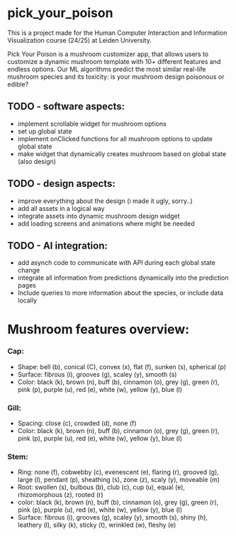 # pick_your_poison

This is a project made for the Human Computer Interaction and Information Visualization course (24/25) at Leiden University.

Pick Your Poison is a mushroom customizer app, that allows users to customize a dynamic mushroom template with 10+ different features and endless options.
Our ML algorithms predict the most similar real-life mushroom species and its toxicity: is your mushroom design poisonous or edible?

## TODO - software aspects:
* implement scrollable widget for mushroom options
* set up global state
* implement onClicked functions for all mushroom options to update global state
* make widget that dynamically creates mushroom based on global state (also design)

## TODO - design aspects:
* improve everything about the design (i made it ugly, sorry..)
* add all assets in a logical way
* integrate assets into dynamic mushroom design widget
* add loading screens and animations where might be needed

## TODO - AI integration:
* add asynch code to communicate with API during each global state change
* integrate all information from predictions dynamically into the prediction pages
* Include queries to more information about the species, or include data locally

# Mushroom features overview:
### Cap:
- Shape: bell (b), conical (C), convex (x), flat (f), sunken (s), spherical (p)
- Surface: fibrous (i), grooves (g), scaley (y), smooth (s)
- Color: black (k), brown (n), buff (b), cinnamon (o), grey (g), green (r), pink (p), purple (u), red (e), white (w), yellow (y), blue (l)

### Gill:
- Spacing: close (c), crowded (d), none (f)
- Color: black (k), brown (n), buff (b), cinnamon (o), grey (g), green (r), pink (p), purple (u), red (e), white (w), yellow (y), blue (l)

### Stem: 
- Ring: none (f), cobwebby (c), evenescent (e), flaring (r), grooved (g), large (l), pendant (p), sheathing (s), zone (z), scaly (y), moveable (m)
- Root: swollen (s), bulbous (b), club (c), cup (u), equal (e), rhizomorphous (z), rooted (r)
- color: black (k), brown (n), buff (b), cinnamon (o), grey (g), green (r), pink (p), purple (u), red (e), white (w), yellow (y), blue (l)
- Surface: fibrous (i), grooves (g), scaley (y), smooth (s), shiny (h), leathery (l), silky (k), sticky (t), wrinkled (w), fleshy (e)